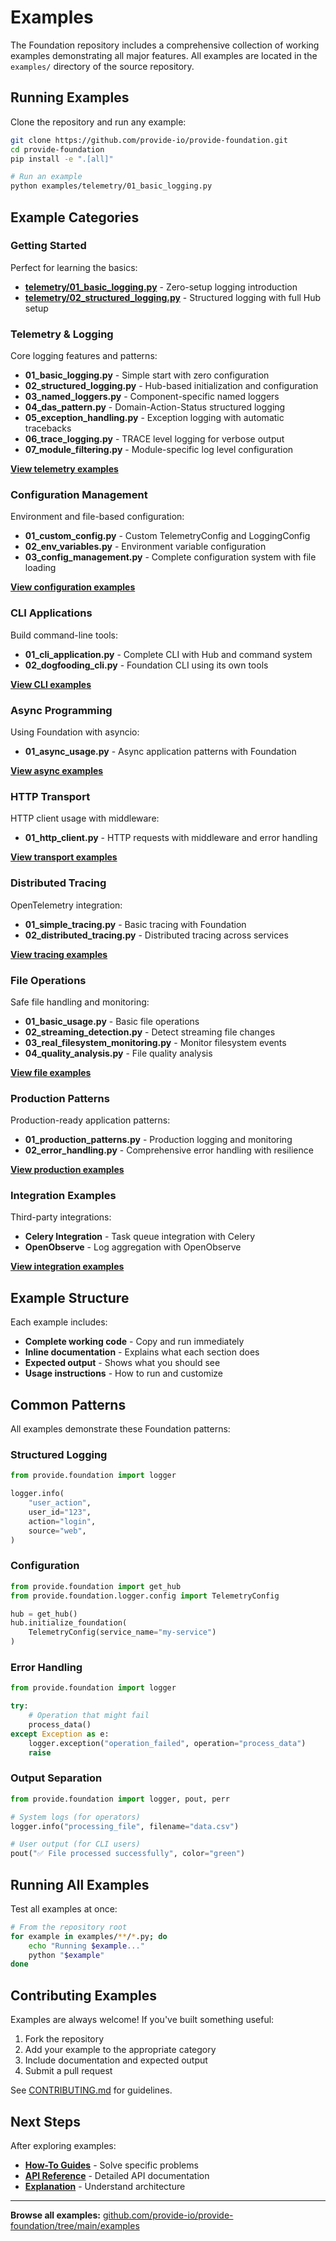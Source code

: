 # Examples

The Foundation repository includes a comprehensive collection of working examples demonstrating all major features. All examples are located in the `examples/` directory of the source repository.

## Running Examples

Clone the repository and run any example:

```bash
git clone https://github.com/provide-io/provide-foundation.git
cd provide-foundation
pip install -e ".[all]"

# Run an example
python examples/telemetry/01_basic_logging.py
```

## Example Categories

### Getting Started

Perfect for learning the basics:

- **[telemetry/01_basic_logging.py](https://github.com/provide-io/provide-foundation/blob/main/examples/telemetry/01_basic_logging.py)** - Zero-setup logging introduction
- **[telemetry/02_structured_logging.py](https://github.com/provide-io/provide-foundation/blob/main/examples/telemetry/02_structured_logging.py)** - Structured logging with full Hub setup

### Telemetry & Logging

Core logging features and patterns:

- **01_basic_logging.py** - Simple start with zero configuration
- **02_structured_logging.py** - Hub-based initialization and configuration
- **03_named_loggers.py** - Component-specific named loggers
- **04_das_pattern.py** - Domain-Action-Status structured logging
- **05_exception_handling.py** - Exception logging with automatic tracebacks
- **06_trace_logging.py** - TRACE level logging for verbose output
- **07_module_filtering.py** - Module-specific log level configuration

**[View telemetry examples](https://github.com/provide-io/provide-foundation/tree/main/examples/telemetry)**

### Configuration Management

Environment and file-based configuration:

- **01_custom_config.py** - Custom TelemetryConfig and LoggingConfig
- **02_env_variables.py** - Environment variable configuration
- **03_config_management.py** - Complete configuration system with file loading

**[View configuration examples](https://github.com/provide-io/provide-foundation/tree/main/examples/configuration)**

### CLI Applications

Build command-line tools:

- **01_cli_application.py** - Complete CLI with Hub and command system
- **02_dogfooding_cli.py** - Foundation CLI using its own tools

**[View CLI examples](https://github.com/provide-io/provide-foundation/tree/main/examples/cli)**

### Async Programming

Using Foundation with asyncio:

- **01_async_usage.py** - Async application patterns with Foundation

**[View async examples](https://github.com/provide-io/provide-foundation/tree/main/examples/async)**

### HTTP Transport

HTTP client usage with middleware:

- **01_http_client.py** - HTTP requests with middleware and error handling

**[View transport examples](https://github.com/provide-io/provide-foundation/tree/main/examples/transport)**

### Distributed Tracing

OpenTelemetry integration:

- **01_simple_tracing.py** - Basic tracing with Foundation
- **02_distributed_tracing.py** - Distributed tracing across services

**[View tracing examples](https://github.com/provide-io/provide-foundation/tree/main/examples/tracing)**

### File Operations

Safe file handling and monitoring:

- **01_basic_usage.py** - Basic file operations
- **02_streaming_detection.py** - Detect streaming file changes
- **03_real_filesystem_monitoring.py** - Monitor filesystem events
- **04_quality_analysis.py** - File quality analysis

**[View file examples](https://github.com/provide-io/provide-foundation/tree/main/examples/file_operations)**

### Production Patterns

Production-ready application patterns:

- **01_production_patterns.py** - Production logging and monitoring
- **02_error_handling.py** - Comprehensive error handling with resilience

**[View production examples](https://github.com/provide-io/provide-foundation/tree/main/examples/production)**

### Integration Examples

Third-party integrations:

- **Celery Integration** - Task queue integration with Celery
- **OpenObserve** - Log aggregation with OpenObserve

**[View integration examples](https://github.com/provide-io/provide-foundation/tree/main/examples/integration)**

## Example Structure

Each example includes:

- **Complete working code** - Copy and run immediately
- **Inline documentation** - Explains what each section does
- **Expected output** - Shows what you should see
- **Usage instructions** - How to run and customize

## Common Patterns

All examples demonstrate these Foundation patterns:

### Structured Logging
```python
from provide.foundation import logger

logger.info(
    "user_action",
    user_id="123",
    action="login",
    source="web",
)
```

### Configuration
```python
from provide.foundation import get_hub
from provide.foundation.logger.config import TelemetryConfig

hub = get_hub()
hub.initialize_foundation(
    TelemetryConfig(service_name="my-service")
)
```

### Error Handling
```python
from provide.foundation import logger

try:
    # Operation that might fail
    process_data()
except Exception as e:
    logger.exception("operation_failed", operation="process_data")
    raise
```

### Output Separation
```python
from provide.foundation import logger, pout, perr

# System logs (for operators)
logger.info("processing_file", filename="data.csv")

# User output (for CLI users)
pout("✅ File processed successfully", color="green")
```

## Running All Examples

Test all examples at once:

```bash
# From the repository root
for example in examples/**/*.py; do
    echo "Running $example..."
    python "$example"
done
```

## Contributing Examples

Examples are always welcome! If you've built something useful:

1. Fork the repository
2. Add your example to the appropriate category
3. Include documentation and expected output
4. Submit a pull request

See [CONTRIBUTING.md](https://github.com/provide-io/provide-foundation/blob/main/CONTRIBUTING.md) for guidelines.

## Next Steps

After exploring examples:

- **[How-To Guides](../how-to-guides/logging/basic-logging/)** - Solve specific problems
- **[API Reference](../reference/)** - Detailed API documentation
- **[Explanation](../explanation/architecture/)** - Understand architecture

---

**Browse all examples:** [github.com/provide-io/provide-foundation/tree/main/examples](https://github.com/provide-io/provide-foundation/tree/main/examples)
